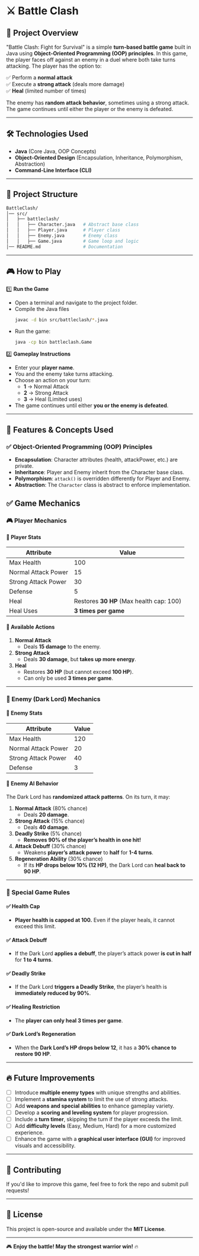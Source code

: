 # ⚔️ Battle Clash

## 📌 Project Overview
"Battle Clash: Fight for Survival" is a simple **turn-based battle game** built in Java using **Object-Oriented Programming (OOP) principles**. In this game, the player faces off against an enemy in a duel where both take turns attacking. The player has the option to:

✅ Perform a **normal attack**  
✅ Execute a **strong attack** (deals more damage)  
✅ **Heal** (limited number of times)  

The enemy has **random attack behavior**, sometimes using a strong attack. The game continues until either the player or the enemy is defeated.

---

## 🛠️ Technologies Used
- **Java** (Core Java, OOP Concepts)
- **Object-Oriented Design** (Encapsulation, Inheritance, Polymorphism, Abstraction)
- **Command-Line Interface (CLI)**

---

## 📂 Project Structure
```sh
BattleClash/
│── src/
│   ├── battleclash/
│   │   ├── Character.java   # Abstract base class
│   │   ├── Player.java      # Player class
│   │   ├── Enemy.java       # Enemy class
│   │   ├── Game.java        # Game loop and logic
│── README.md                # Documentation
```

---

## 🎮 How to Play
1️⃣ **Run the Game**
   - Open a terminal and navigate to the project folder.
   - Compile the Java files 
     ```sh
     javac -d bin src/battleclash/*.java
     ```
   - Run the game:
     ```sh
     java -cp bin battleclash.Game
     ```

2️⃣ **Gameplay Instructions**
   - Enter your **player name**.
   - You and the enemy take turns attacking.
   - Choose an action on your turn:
     - **1** → Normal Attack
     - **2** → Strong Attack
     - **3** → Heal (Limited uses)
   - The game continues until either **you or the enemy is defeated**.

---

## 📌 Features & Concepts Used
### ✅ Object-Oriented Programming (OOP) Principles
- **Encapsulation**: Character attributes (health, attackPower, etc.) are private.
- **Inheritance**: Player and Enemy inherit from the Character base class.
- **Polymorphism**: `attack()` is overridden differently for Player and Enemy.
- **Abstraction**: The `Character` class is abstract to enforce implementation.

## ✅ Game Mechanics

### 🎮 Player Mechanics

#### 🔹 Player Stats
| **Attribute** | **Value** |
|--------------|----------|
| Max Health | 100 |
| Normal Attack Power | 15 |
| Strong Attack Power | 30 |
| Defense | 5 |
| Heal | Restores **30 HP** (Max health cap: 100) |
| Heal Uses | **3 times per game** |

#### 🔹 Available Actions
1. **Normal Attack**  
   - Deals **15 damage** to the enemy.
2. **Strong Attack**  
   - Deals **30 damage**, but **takes up more energy**.
3. **Heal**  
   - Restores **30 HP** (but cannot exceed **100 HP**).
   - Can only be used **3 times per game**.

---

### 👿 Enemy (Dark Lord) Mechanics

#### 🔹 Enemy Stats
| **Attribute** | **Value** |
|--------------|----------|
| Max Health | 120 |
| Normal Attack Power | 20 |
| Strong Attack Power | 40 |
| Defense | 3 |

#### 🔹 Enemy AI Behavior
The Dark Lord has **randomized attack patterns**. On its turn, it may:
1. **Normal Attack** (80% chance)  
   - Deals **20 damage**.
2. **Strong Attack** (15% chance)  
   - Deals **40 damage**.
3. **Deadly Strike** (5% chance)  
   - **Removes 90% of the player’s health in one hit!**
4. **Attack Debuff** (30% chance)  
   - Weakens **player’s attack power** to **half** for **1-4 turns**.
5. **Regeneration Ability** (30% chance)  
   - If its **HP drops below 10% (12 HP)**, the Dark Lord can **heal back to 90 HP**.

---

### 🔐 Special Game Rules
#### ✅ Health Cap
- **Player health is capped at 100.** Even if the player heals, it cannot exceed this limit.

#### ✅ Attack Debuff
- If the Dark Lord **applies a debuff**, the player’s attack power **is cut in half** for **1 to 4 turns**.

#### ✅ Deadly Strike
- If the Dark Lord **triggers a Deadly Strike**, the player’s health is **immediately reduced by 90%**.

#### ✅ Healing Restriction
- The **player can only heal 3 times per game**.

#### ✅ Dark Lord’s Regeneration
- When the **Dark Lord’s HP drops below 12**, it has a **30% chance to restore 90 HP**.

---

## 🔥 Future Improvements  
- [ ] Introduce **multiple enemy types** with unique strengths and abilities.  
- [ ] Implement a **stamina system** to limit the use of strong attacks.  
- [ ] Add **weapons and special abilities** to enhance gameplay variety.  
- [ ] Develop a **scoring and leveling system** for player progression.  
- [ ] Include a **turn timer**, skipping the turn if the player exceeds the limit.  
- [ ] Add **difficulty levels** (Easy, Medium, Hard) for a more customized experience.  
- [ ] Enhance the game with a **graphical user interface (GUI)** for improved visuals and accessibility.

---

## 🤝 Contributing
If you'd like to improve this game, feel free to fork the repo and submit pull requests!

---

## 📜 License
This project is open-source and available under the **MIT License**.

---

🎮 **Enjoy the battle! May the strongest warrior win!** 🔥
